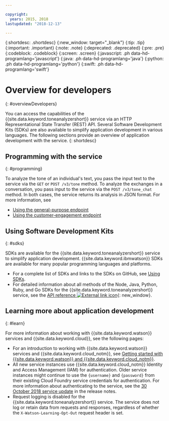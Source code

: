 ```yaml
---

copyright:
  years: 2015, 2018
lastupdated: "2018-12-13"

---
```


{:shortdesc: .shortdesc}
{:new_window: target="_blank"}
{:tip: .tip}
{:important: .important}
{:note: .note}
{:deprecated: .deprecated}
{:pre: .pre}
{:codeblock: .codeblock}
{:screen: .screen}
{:javascript: .ph data-hd-programlang='javascript'}
{:java: .ph data-hd-programlang='java'}
{:python: .ph data-hd-programlang='python'}
{:swift: .ph data-hd-programlang='swift'}

# Overview for developers
{: #overviewDevelopers}

You can access the capabilities of the {{site.data.keyword.toneanalyzershort}} service via an HTTP Representational State Transfer (REST) API. Several Software Development Kits (SDKs) are also available to simplify application development in various languages. The following sections provide an overview of application development with the service.
{: shortdesc}

## Programming with the service
{: #programming}

To analyze the tone of an individual's text, you pass the input text to the service via the `GET` or `POST /v3/tone` method. To analyze the exchanges in a conversation, you pass input to the service via the `POST /v3/tone_chat` method. In both cases, the service returns its analysis in JSON format. For more information, see

-   [Using the general-purpose endpoint](/docs/services/tone-analyzer/using-tone.html)
-   [Using the customer-engagement endpoint](/docs/services/tone-analyzer/using-tone-chat.html)

## Using Software Development Kits
{: #sdks}

SDKs are available for the {{site.data.keyword.toneanalyzershort}} service to simplify application development. {{site.data.keyword.ibmwatson}} SDKs are available for many popular programming languages and platforms.

-   For a complete list of SDKs and links to the SDKs on GitHub, see [Using SDKs](/docs/services/watson/getting-started-sdks.html).
-   For detailed information about all methods of the Node, Java, Python, Ruby, and Go SDKs for the {{site.data.keyword.toneanalyzershort}} service, see the [API reference ![External link icon](../../icons/launch-glyph.svg "External link icon")](https://{DomainName}/apidocs/tone-analyzer){: new_window}.

## Learning more about application development
{: #learn}

For more information about working with {{site.data.keyword.watson}} services and {{site.data.keyword.cloud}}, see the following pages:

-   For an introduction to working with {{site.data.keyword.watson}} services and {{site.data.keyword.cloud_notm}}, see [Getting started with {{site.data.keyword.watson}} and {{site.data.keyword.cloud_notm}}](/docs/services/watson/index.html).
-   All new service instances use {{site.data.keyword.cloud_notm}} Identity and Access Management (IAM) for authentication. Older service instances might continue to use the `{username}` and `{password}` from their existing Cloud Foundry service credentials for authentication. For more information about authenticating to the service, see the [30 October 2018 service update](/docs/services/tone-analyzer/release-notes.html#October2018) in the release notes.
-   Request logging is disabled for the {{site.data.keyword.toneanalyzershort}} service. The service does not log or retain data from requests and responses, regardless of whether the `X-Watson-Learning-Opt-Out` request header is set.
